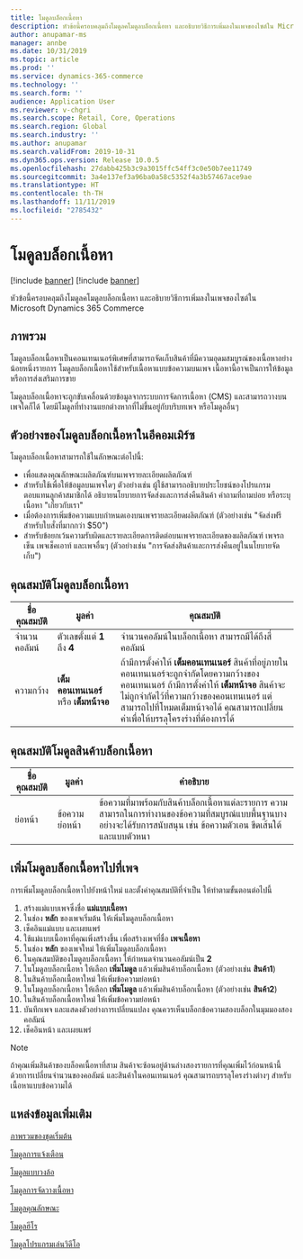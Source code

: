 ```yaml
---
title: โมดูลบล็อกเนื้อหา
description: หัวข้อนี้ครอบคลุมถึงโมดูลคโมดูลบล็อกเนื้อหา และอธิบายวิธีการเพิ่มลงในเพจของไซต์ใน Microsoft Dynamics 365 Commerce
author: anupamar-ms
manager: annbe
ms.date: 10/31/2019
ms.topic: article
ms.prod: ''
ms.service: dynamics-365-commerce
ms.technology: ''
ms.search.form: ''
audience: Application User
ms.reviewer: v-chgri
ms.search.scope: Retail, Core, Operations
ms.search.region: Global
ms.search.industry: ''
ms.author: anupamar
ms.search.validFrom: 2019-10-31
ms.dyn365.ops.version: Release 10.0.5
ms.openlocfilehash: 27dabb425b3c9a3015ffc54ff3c0e50b7ee11749
ms.sourcegitcommit: 3a4e137ef3a96ba0a58c5352f4a3b57467ace9ae
ms.translationtype: HT
ms.contentlocale: th-TH
ms.lasthandoff: 11/11/2019
ms.locfileid: "2785432"
---
```

# <a name="content-rich-block-module"></a>โมดูลบล็อกเนื้อหา

[!include [banner](includes/preview-banner.md)]
[!include [banner](includes/banner.md)]

หัวข้อนี้ครอบคลุมถึงโมดูลคโมดูลบล็อกเนื้อหา และอธิบายวิธีการเพิ่มลงในเพจของไซต์ใน Microsoft Dynamics 365 Commerce

## <a name="overview"></a>ภาพรวม

โมดูลบล็อกเนื้อหาเป็นคอนเทนเนอร์พิเศษที่สามารถจัดเก็บสินค้าที่มีความอุดมสมบูรณ์ของเนื้อหาอย่างน้อยหนึ่งรายการ โมดูลบล็อกเนื้อหาใช้สำหรับเนื้อหาแบบข้อความบนเพจ เนื้อหานี้อาจเป็นการให้ข้อมูลหรือการส่งเสริมการขาย

โมดูลบล็อกเนื้อหาจะถูกขับเคลื่อนด้วยข้อมูลจากระบบการจัดการเนื้อหา (CMS) และสามารถวางบนเพจใดก็ได้ โดยมีโมดูลที่ทำงานแยกต่างหากที่ไม่ขึ้นอยู่กับบริบทเพจ หรือโมดูลอื่นๆ

## <a name="examples-of-content-rich-block-modules-in-e-commerce"></a>ตัวอย่างของโมดูลบล็อกเนื้อหาในอีคอมเมิร์ซ

โมดูลบล็อกเนื้อหาสามารถใช้ในลักษณะต่อไปนี้:

* เพื่อแสดงคุณลักษณะผลิตภัณฑ์บนเพจรายละเอียดผลิตภัณฑ์
* สำหรับใช้เพื่อให้ข้อมูลบนเพจใดๆ ตัวอย่างเช่น ผู้ใช้สามารถอธิบายประโยชน์ของโปรแกรมตอบแทนลูกค้าสมาชิกได้ อธิบายนโยบายการจัดส่งและการส่งคืนสินค้า คำถามที่ถามบ่อย หรือระบุเนื้อหา "เกี่ยวกับเรา"
* เมื่อต้องการเพิ่มข้อความแบบกำหนดเองบนเพจรายละเอียดผลิตภัณฑ์ (ตัวอย่างเช่น "จัดส่งฟรีสำหรับใบสั่งที่มากกว่า $50")
* สำหรับข้อยกเว้นความรับผิดและรายละเอียดการติดต่อบนเพจรายละเอียดของผลิตภัณฑ์ เพจรถเข็น เพจเช็คเอาท์ และเพจอื่นๆ (ตัวอย่างเช่น "การจัดส่งสินค้าและการส่งคืนอยู่ในนโยบายจัดเก็บ")

## <a name="content-rich-block-module-properties"></a>คุณสมบัติโมดูลบล็อกเนื้อหา

| ชื่อคุณสมบัติ     | มูลค่า                                 | คุณสมบัติ |
|-------------------|---------------------------------------|----------|
| จำนวนคอลัมน์ | ตัวเลขตั้งแต่ **1** ถึง **4**     | จำนวนคอลัมน์ในบล็อกเนื้อหา สามารถมีได้ถึงสี่คอลัมน์ |
| ความกว้าง             | **เต็มคอนเทนเนอร์** หรือ **เต็มหน้าจอ** | ถ้ามีการตั้งค่าให้ **เต็มคอนเทนเนอร์** สินค้าที่อยู่ภายในคอนเทนเนอร์จะถูกจำกัดโดยความกว้างของคอนเทนเนอร์ ถ้ามีการตั้งค่าให้ **เต็มหน้าจอ** สินค้าจะไม่ถูกจำกัดไว้ที่ความกว้างของคอนเทนเนอร์ แต่สามารถไปที่โหมดเต็มหน้าจอได้ คุณสามารถเปลี่ยนค่าเพื่อให้บรรลุโครงร่างที่ต้องการได้ |

## <a name="content-rich-block-item-module-properties"></a>คุณสมบัติโมดูลสินค้าบล็อกเนื้อหา

| ชื่อคุณสมบัติ | มูลค่า          | คำอธิบาย |
|---------------|----------------|-------------|
| ย่อหน้า     | ข้อความย่อหน้า | ข้อความที่มาพร้อมกับสินค้าบล็อกเนื้อหาแต่ละรายการ ความสามารถในการทำงานของข้อความที่สมบูรณ์แบบพื้นฐานบางอย่างจะได้รับการสนับสนุน เช่น ข้อความตัวเอน ขีดเส้นใต้ และแบบตัวหนา |

## <a name="add-a-content-rich-block-module-to-a-page"></a>เพิ่มโมดูลบล็อกเนื้อหาไปที่เพจ

การเพิ่มโมดูลบล็อกเนื้อหาไปยังหน้าใหม่ และตั้งค่าคุณสมบัติที่จำเป็น ให้ทำตามขั้นตอนต่อไปนี้

1. สร้างแม่แบบเพจซึ่งชื่อ **แม่แบบเนื้อหา**
1. ในช่อง **หลัก** ของเพจเริ่มต้น ให้เพิ่มโมดูลบล็อกเนื้อหา
1. เช็คอินแม่แบบ และเผยแพร่
1. ใช้แม่แบบเนื้อหาที่คุณเพิ่งสร้างขึ้น เพื่อสร้างเพจที่ชื่อ **เพจเนื้อหา**
1. ในช่อง **หลัก** ของเพจใหม่ ให้เพิ่มโมดูลบล็อกเนื้อหา
1. ในคุณสมบัติของโมดูลบล็อกเนื้อหา ให้กำหนดจำนวนคอลัมน์เป็น **2**
1. ในโมดูลบล็อกเนื้อหา ให้เลือก **เพิ่มโมดูล** แล้วเพิ่มสินค้าบล็อกเนื้อหา (ตัวอย่างเช่น **สินค้า1**)
1. ในสินค้าบล็อกเนื้อหาใหม่ ให้เพิ่มข้อความย่อหน้า
1. ในโมดูลบล็อกเนื้อหา ให้เลือก **เพิ่มโมดูล** แล้วเพิ่มสินค้าบล็อกเนื้อหา (ตัวอย่างเช่น **สินค้า2**)
1. ในสินค้าบล็อกเนื้อหาใหม่ ให้เพิ่มข้อความย่อหน้า
1. บันทึกเพจ และแสดงตัวอย่างการเปลี่ยนแปลง คุณควรเห็นบล็อกข้อความสองบล็อกในมุมมองสองคอลัมน์
1. เช็คอินหน้า และเผยแพร่

> [!NOTE]
> ถ้าคุณเพิ่มสินค้าของบล็อคเนื้อหาที่สาม สินค้าจะซ้อนอยู่ด้านล่างสองรายการที่คุณเพิ่มไว้ก่อนหน้านี้ ด้วยการเปลี่ยนจำนวนของคอลัมน์ และสินค้าในคอนเทนเนอร์ คุณสามารถบรรลุโครงร่างต่างๆ สำหรับเนื้อหาแบบข้อความได้

## <a name="additional-resources"></a>แหล่งข้อมูลเพิ่มเติม

[ภาพรวมของชุดเริ่มต้น](starter-kit-overview.md)

[โมดูลการแจ้งเตือน](add-alert.md)

[โมดูลแบบวงล้อ](add-carousel.md)

[โมดูลการจัดวางเนื้อหา](add-content-placement-modules.md)

[โมดูลคุณลักษณะ](add-feature-module.md)

[โมดูลฮีโร](add-hero-module.md)

[โมดูลโปรแกรมเล่นวิดีโอ](add-video-player.md)

